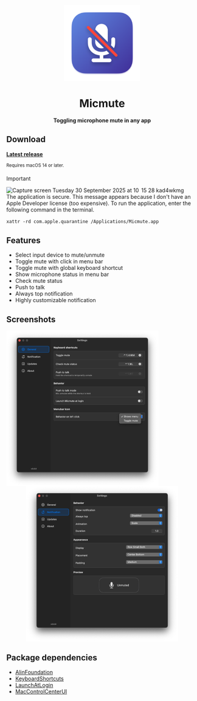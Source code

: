 <div align="center">
	<img src="Micmute/Assets.xcassets/AppIcon.appiconset/mac1024.png" width="200" height="200">
	<h1>Micmute</h1>
	<p>
		<b>Toggling microphone mute in any app</b>
	</p>
</div>

## Download

[**Latest release**](https://github.com/rokartur/Micmute/releases/latest)

<sup>Requires macOS 14 or later.</sup>

> [!IMPORTANT]
> <img width="248" height="238" alt="Capture screen Tuesday 30 September 2025 at 10  15 28 kad4wkmg" src="https://github.com/user-attachments/assets/36b8a3b1-ae43-47bc-8fc1-84660c0e2578" />
> <br>
> The application is secure. This message appears because I don't have an Apple Developer license (too expensive). To run the application, enter the following command in the terminal.
```
xattr -rd com.apple.quarantine /Applications/Micmute.app
```


## Features
- Select input device to mute/unmute
- Toggle mute with click in menu bar
- Toggle mute with global keyboard shortcut
- Show microphone status in menu bar
- Check mute status
- Push to talk
- Always top notification
- Highly customizable notification

## Screenshots
<div align="center">
  <img src="Assets/settings-general.png" align="left" width="400">
  <img src="Assets/settings-notification.png" align="center" width="400">
</div>

## Package dependencies
- [AlinFoundation](https://github.com/alienator88/AlinFoundation)
- [KeyboardShortcuts](https://github.com/sindresorhus/KeyboardShortcuts)
- [LaunchAtLogin](https://github.com/sindresorhus/LaunchAtLogin-Legacy)
- [MacControlCenterUI](https://github.com/orchetect/MacControlCenterUI)





